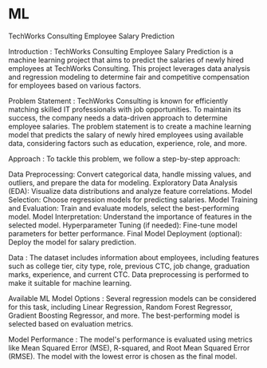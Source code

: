 # ML
TechWorks Consulting Employee Salary Prediction

Introduction :
TechWorks Consulting Employee Salary Prediction is a machine learning project that aims to predict the salaries of newly hired employees at TechWorks Consulting. This project leverages data analysis and regression modeling to determine fair and competitive compensation for employees based on various factors.

Problem Statement :
TechWorks Consulting is known for efficiently matching skilled IT professionals with job opportunities. To maintain its success, the company needs a data-driven approach to determine employee salaries. The problem statement is to create a machine learning model that predicts the salary of newly hired employees using available data, considering factors such as education, experience, role, and more.

Approach :
To tackle this problem, we follow a step-by-step approach:

Data Preprocessing: Convert categorical data, handle missing values, and outliers, and prepare the data for modeling.
Exploratory Data Analysis (EDA): Visualize data distributions and analyze feature correlations.
Model Selection: Choose regression models for predicting salaries.
Model Training and Evaluation: Train and evaluate models, select the best-performing model.
Model Interpretation: Understand the importance of features in the selected model.
Hyperparameter Tuning (if needed): Fine-tune model parameters for better performance.
Final Model Deployment (optional): Deploy the model for salary prediction.

Data :
The dataset includes information about employees, including features such as college tier, city type, role, previous CTC, job change, graduation marks, experience, and current CTC. Data preprocessing is performed to make it suitable for machine learning.

Available ML Model Options :
Several regression models can be considered for this task, including Linear Regression, Random Forest Regressor, Gradient Boosting Regressor, and more. The best-performing model is selected based on evaluation metrics.

Model Performance :
The model's performance is evaluated using metrics like Mean Squared Error (MSE), R-squared, and Root Mean Squared Error (RMSE). The model with the lowest error is chosen as the final model.




